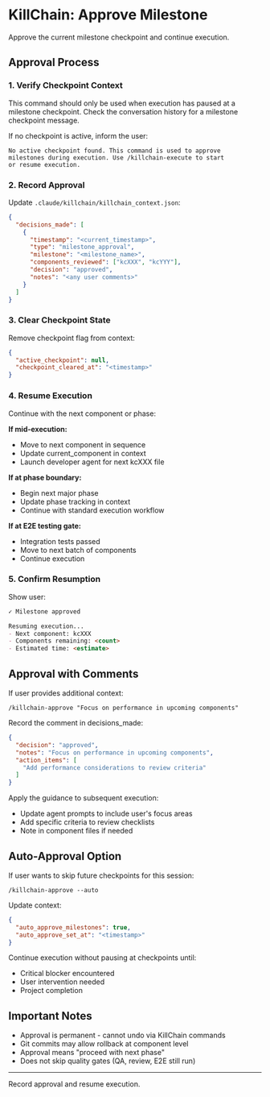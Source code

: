# KillChain: Approve Milestone

Approve the current milestone checkpoint and continue execution.

## Approval Process

### 1. Verify Checkpoint Context

This command should only be used when execution has paused at a milestone checkpoint. Check the conversation history for a milestone checkpoint message.

If no checkpoint is active, inform the user:
```
No active checkpoint found. This command is used to approve
milestones during execution. Use /killchain-execute to start
or resume execution.
```

### 2. Record Approval

Update `.claude/killchain/killchain_context.json`:

```json
{
  "decisions_made": [
    {
      "timestamp": "<current_timestamp>",
      "type": "milestone_approval",
      "milestone": "<milestone_name>",
      "components_reviewed": ["kcXXX", "kcYYY"],
      "decision": "approved",
      "notes": "<any user comments>"
    }
  ]
}
```

### 3. Clear Checkpoint State

Remove checkpoint flag from context:
```json
{
  "active_checkpoint": null,
  "checkpoint_cleared_at": "<timestamp>"
}
```

### 4. Resume Execution

Continue with the next component or phase:

**If mid-execution:**
- Move to next component in sequence
- Update current_component in context
- Launch developer agent for next kcXXX file

**If at phase boundary:**
- Begin next major phase
- Update phase tracking in context
- Continue with standard execution workflow

**If at E2E testing gate:**
- Integration tests passed
- Move to next batch of components
- Continue execution

### 5. Confirm Resumption

Show user:
```markdown
✓ Milestone approved

Resuming execution...
- Next component: kcXXX
- Components remaining: <count>
- Estimated time: <estimate>
```

## Approval with Comments

If user provides additional context:
```
/killchain-approve "Focus on performance in upcoming components"
```

Record the comment in decisions_made:
```json
{
  "decision": "approved",
  "notes": "Focus on performance in upcoming components",
  "action_items": [
    "Add performance considerations to review criteria"
  ]
}
```

Apply the guidance to subsequent execution:
- Update agent prompts to include user's focus areas
- Add specific criteria to review checklists
- Note in component files if needed

## Auto-Approval Option

If user wants to skip future checkpoints for this session:
```
/killchain-approve --auto
```

Update context:
```json
{
  "auto_approve_milestones": true,
  "auto_approve_set_at": "<timestamp>"
}
```

Continue execution without pausing at checkpoints until:
- Critical blocker encountered
- User intervention needed
- Project completion

## Important Notes

- Approval is permanent - cannot undo via KillChain commands
- Git commits may allow rollback at component level
- Approval means "proceed with next phase"
- Does not skip quality gates (QA, review, E2E still run)

---

Record approval and resume execution.
